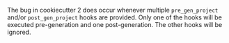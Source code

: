 The bug in cookiecutter 2 does occur whenever multiple `pre_gen_project` and/or `post_gen_project` hooks are provided.
Only one of the hooks will be executed pre-generation and one post-generation. The other hooks will be ignored. 
